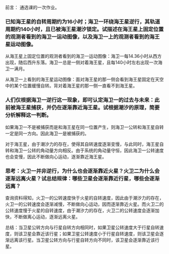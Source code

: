 前言：
通选课的一次作业。

### 已知海王星的自转周期约为16小时；海卫一环绕海王星逆行，其轨道周期约140小时，且已被海王星潮汐锁定。试描述在海王星上固定位置的观测者看到的海卫一运动图像，以及海卫一上的观测者看到的海王星运动图像。

从海王星上固定位置的观测者看到的海卫一运动图像：海卫一每14.36小时从西方出现，随后西升东落。海卫一总是一侧对着海王星，且每140小时左右出现一次海卫一满月。

从海卫一上看到的海王星运动图像：面对海王星的那一侧会看到海王星固定在天空中的某个位置缓慢自转。背对着海王星的那一侧一直看不到海王星。

### 人们仅根据海卫一逆行这一现象，即可认定海卫一的过去与未来：此前被海王星捕获，并仍在逐渐靠近海王星。试根据潮汐的原理，简要分析解释这一判断。

如果海卫一不是被捕获而是和海王星在同一位置产生，则海卫一公转和海王星自转一定是同一方向。因此海卫一是被捕获的。

对于海王星，由于潮汐力的存在，使得其自转速度逐渐变慢，与此同时，海王星自转和海卫一公转的角动量方向相反。由于系统的角动量守恒，因此海卫一公转速度也会变慢，因此不断做向心运动，逐渐靠近海王星。

### 思考：火卫一并非逆行，为什么也会逐渐靠近火星？火卫二为什么会逐渐远离火星？试总结规律：哪些卫星会逐渐靠近行星，哪些会逐渐远离？

查询资料得知，火卫一的公转速度快于火星的自转速度，因此由于潮汐力的存在，火卫一的公转速度会逐渐减慢，不断做向心运动，因而逐渐靠近火星。而火卫二的公转速度慢于火星的自转速度，由于潮汐力的存在，火卫二的公转速度会逐渐加快，不断做离心运动，逐渐远离火星。

总结：当卫星公转方向与行星自转方向相同时，如果卫星公转速度大于行星自转速度，则该卫星会靠近该行星；如果卫星公转速度小于行星自转速度，则该卫星会逐渐远离该行星。当卫星公转方向与行星自转方向不同时，该卫星会逐渐靠近该行星。